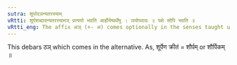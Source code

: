 ```yaml
---
sutra: शूर्पादञन्यतरस्याम्
vRtti: शूर्पशब्दादन्यतरस्यामञ् प्रत्ययो भवति आर्हीयेष्वर्थेषु । ञयोपवादः ॥ पक्षे सोपि भवति ॥
vRtti_eng: The affix अञ् (+- अ) comes optionally in the senses taught upto (VI. 1. 63), after the word \"_surpa_\".
---
```

This debars ठञ् which comes in the alternative. As, शूर्पेण क्रीतं = शौर्पम् or शौर्पिकम् ॥

